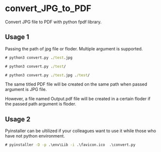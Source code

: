 # convert_JPG_to_PDF
Convert JPG file to PDF with python fpdf library. 

## Usage 1

Passing the path of jpg file or floder. Multiple argument is supported.

```cmd
# python3 convert.py ./test.jpg

# python3 convert.py ./test/

# python3 convert.py ./test.jpg ./test/
```

The same titled PDF file will be created on the same path when passed argument is JPG file. 

However, a file named Output.pdf file will be created in a certain floder if the passed path argument is floder.

## Usage 2

Pyinstaller can be ultilized if your colleagues want to use it while those who have not python environment.

```cmd
# pyinstaller -D -p .\env\Lib -i .\favicon.ico  .\convert.py
```